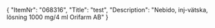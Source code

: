 {
  "ItemNr": "068316",
  "Title": "test",
  "Description": "Nebido, inj-vätska, lösning 1000 mg/4 ml Orifarm AB"
}